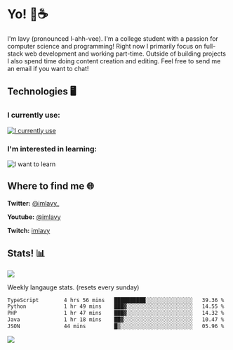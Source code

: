 # Yo! 🦊☕

I'm lavy (pronounced l-ahh-vee). I'm a college student with a passion for computer science and programming! Right now I primarily focus on full-stack web development and working part-time. Outside of building projects I also spend time doing content creation and editing. Feel free to send me an email if you want to chat!


## Technologies 🖥️

### I currently use:
[![I currently use](https://skillicons.dev/icons?i=ts,react,nextjs,nodejs,python,django,svelte,aws,emotion,electron,vite,styledcomponents,vercel,figma,github,vscode,mongo,docker,linux,ps,pr,ae&perline=8)](https://skillicons.dev)
### I'm interested in learning:
![I want to learn](https://skillicons.dev/icons?i=graphql,apollo,nginx,redis,threejs,supabase,astro&perline=8)

## Where to find me 🌐

**Twitter:** [@imlavy_](https://twitter.com/@imlavy_)

**Youtube:** [@imlavy](https://youtube.com/@imlavy)

**Twitch:** [imlavy](https://twitch.tv/imlavy)

## Stats! 📊
[![](https://visitcount.itsvg.in/api?id=lavyyy&icon=0&color=11)](https://visitcount.itsvg.in)

Weekly langauge stats. (resets every sunday)
<!--START_SECTION:waka-->

```txt
TypeScript        4 hrs 56 mins   ██████████░░░░░░░░░░░░░░░   39.36 %
Python            1 hr 49 mins    ███▓░░░░░░░░░░░░░░░░░░░░░   14.55 %
PHP               1 hr 47 mins    ███▓░░░░░░░░░░░░░░░░░░░░░   14.32 %
Java              1 hr 18 mins    ██▓░░░░░░░░░░░░░░░░░░░░░░   10.47 %
JSON              44 mins         █▒░░░░░░░░░░░░░░░░░░░░░░░   05.96 %
```

<!--END_SECTION:waka-->

![](https://github-readme-stats.vercel.app/api?username=lavyyy&theme=midnight-purple&hide_border=true&include_all_commits=true&count_private=true)

